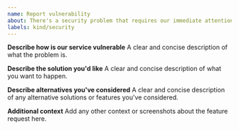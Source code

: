 ```yaml
---
name: Report vulnerability
about: There's a security problem that requires our immediate attention
labels: kind/security
---
```


**Describe how is our service vulnerable**
A clear and concise description of what the problem is.

**Describe the solution you'd like**
A clear and concise description of what you want to happen.

**Describe alternatives you've considered**
A clear and concise description of any alternative solutions or features you've considered.

**Additional context**
Add any other context or screenshots about the feature request here.
